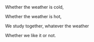 Whether the weather is cold,

Whether the weather is hot,

We study together, whatever the weather

Whether we like it or not.